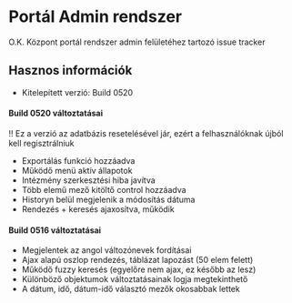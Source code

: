 Portál Admin rendszer
=========================

O.K. Központ portál rendszer admin felületéhez tartozó issue tracker

## Hasznos információk
* Kitelepített verzió: Build 0520

#### Build 0520 változtatásai

!! Ez a verzió az adatbázis resetelésével jár, ezért a felhasználóknak újból kell regisztrálniuk

* Exportálás funkció hozzáadva
* Működő menü aktív állapotok
* Intézmény szerkesztési hiba javítva
* Több elemű mező kitöltő control hozzáadva
* Historyn belül megjelenik a módosítás dátuma
* Rendezés + keresés ajaxosítva, működik

#### Build 0516 változtatásai
* Megjelentek az angol változónevek fordításai
* Ajax alapú oszlop rendezés, táblázat lapozást (50 elem felett)
* Működő fuzzy keresés (egyelőre nem ajax, ez később az lesz)
* Különböző objektumok változtatásainak logja megtekinthető
* A dátum, idő, dátum-idő választó mezők okosabbak lettek

